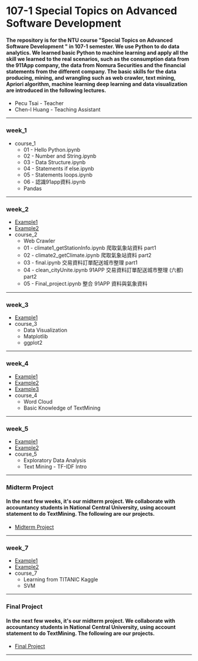 # 107-1 Special Topics on Advanced Software Development
#### The repository is for the NTU course "Special Topics on Advanced Software Development " in 107-1 semester. We use Python to do data analytics. We learned basic Python to machine learning and apply all the skill we learned to the real scenarios, such as the consumption data from the 911App company, the data from Nomura Securities and the financial statements from the different company. The basic skills for the data producing, mining, and wrangling such as web crawler, text mining, Apriori algorithm, machine learning deep learning and data visualization are introduced in the following lectures.
- Pecu Tsai - Teacher
- Chen-I Huang - Teaching Assistant
---------------------------------------
### week_1

- course_1
    - 01 - Hello Python.ipynb
    - 02 - Number and String.ipynb
    - 03 - Data Structure.ipynb
    - 04 - Statements if else.ipynb
    - 05 - Statements loops.ipynb
    - 06 - 認識91app資料.ipynb
    - Pandas

---------------------------------------
    
### week_2
- [Example1](https://github.com/nalol831123/107PythonCSX/blob/master/week_2/course_2/Final_project.ipynb "link")
- [Example2](https://github.com/nalol831123/107PythonCSX/blob/master/week_2/Week2_Demo.ipynb "link")
- course_2
    - Web Crawler
    - 01 - climate1_getStationInfo.ipynb 爬取氣象站資料 part1
    - 02 - climate2_getClimate.ipynb 爬取氣象站資料 part2
    - 03 - final.ipynb 交易資料訂單配送城市整理 part1
    - 04 - clean_cityUnite.ipynb 91APP 交易資料訂單配送城市整理 (六都) part2
    - 05 - Final_project.ipynb 整合 91APP 資料與氣象資料
    
---------------------------------------
    
### week_3
- [Example1](https://github.com/nalol831123/107PythonCSX/blob/master/week_3/Week3.ipynb "link")
- course_3
    - Data Visualization
    - Matplotlib
    - ggplot2
    
---------------------------------------

### week_4
- [Example1](https://github.com/nalol831123/107PythonCSX/blob/master/week_4/文字雲範例與任務.ipynb "link")
- [Example2](https://github.com/nalol831123/107PythonCSX/blob/master/week_4/Week4_2707_Demo.ipynb "link")
- [Example3](https://github.com/nalol831123/107PythonCSX/blob/master/week_4/twitterAPI.ipynb "link")
- course_4
    - Word Cloud
    - Basic Knowledge of TextMining
---------------------------------------
### week_5
- [Example1](https://github.com/nalol831123/107PythonCSX/blob/master/week_5/course_5/tfidf_test.ipynb "link")
- [Example2](https://github.com/rt6972177/106-2/blob/master/Week_5/Week_5_TF-IDF.ipynb "link")
- course_5
    - Exploratory Data Analysis
    - Text Mining - TF-IDF Intro
---------------------------------------
### Midterm Project
#### In the next few weeks, it's our midterm project. We collaborate with accountancy students in National Central University, using account statement to do TextMining. The following are our projects.

- [Midterm Project](https://github.com/nalol831123/107PythonCSX/blob/master/AccountingProjects.md "link")

---------------------------------------
### week_7
- [Example1](https://github.com/nalol831123/107PythonCSX/blob/master/week_7/course_7/rough_svm_example.py "link")
- [Example2](https://github.com/nalol831123/107PythonCSX/blob/master/week_7/course_7/rough_linear_regression_example.py "link")
- course_7
    - Learning from TITANIC Kaggle 
    - SVM
---------------------------------------
### Final Project
#### In the next few weeks, it's our midterm project. We collaborate with accountancy students in National Central University, using account statement to do TextMining. The following are our projects.

- [Final Project](https://github.com/nalol831123/107PythonCSX/blob/master/FinalProject.md "link")

---------------------------------------
